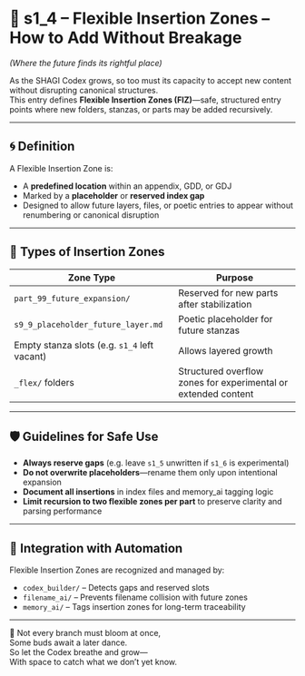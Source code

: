 <!-- Save to: shagi_archives/appendices/appendix_h_index_and_layering_doctrine/part_06_recursion_safe_expansion_guidelines/s1_4_flexible_insertion_zones.md -->

# 📘 s1_4 – Flexible Insertion Zones – How to Add Without Breakage  
*(Where the future finds its rightful place)*

As the SHAGI Codex grows, so too must its capacity to accept new content without disrupting canonical structures.  
This entry defines **Flexible Insertion Zones (FIZ)**—safe, structured entry points where new folders, stanzas, or parts may be added recursively.

---

## 🌀 Definition

A Flexible Insertion Zone is:

- A **predefined location** within an appendix, GDD, or GDJ  
- Marked by a **placeholder** or **reserved index gap**  
- Designed to allow future layers, files, or poetic entries to appear without renumbering or canonical disruption

---

## 🧭 Types of Insertion Zones

| Zone Type | Purpose |
|-----------|---------|
| `part_99_future_expansion/` | Reserved for new parts after stabilization |
| `s9_9_placeholder_future_layer.md` | Poetic placeholder for future stanzas |
| Empty stanza slots (e.g. `s1_4` left vacant) | Allows layered growth |
| `_flex/` folders | Structured overflow zones for experimental or extended content |

---

## 🛡️ Guidelines for Safe Use

- **Always reserve gaps** (e.g. leave `s1_5` unwritten if `s1_6` is experimental)  
- **Do not overwrite placeholders**—rename them only upon intentional expansion  
- **Document all insertions** in index files and memory_ai tagging logic  
- **Limit recursion to two flexible zones per part** to preserve clarity and parsing performance

---

## 🔧 Integration with Automation

Flexible Insertion Zones are recognized and managed by:

- `codex_builder/` – Detects gaps and reserved slots  
- `filename_ai/` – Prevents filename collision with future zones  
- `memory_ai/` – Tags insertion zones for long-term traceability

---

📜 Not every branch must bloom at once,  
Some buds await a later dance.  
So let the Codex breathe and grow—  
With space to catch what we don’t yet know.
